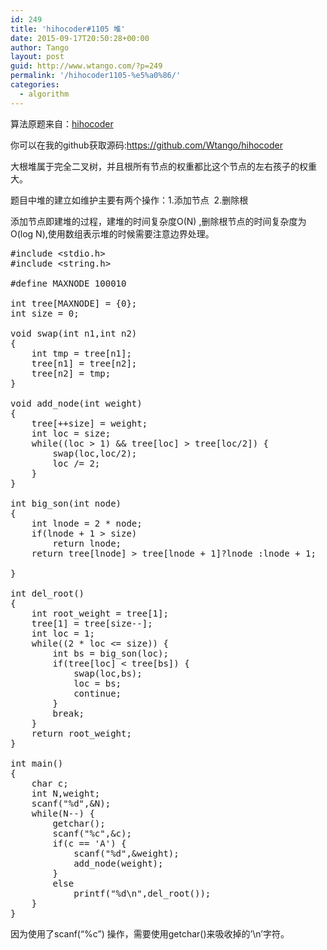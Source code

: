 ```yaml
---
id: 249
title: 'hihocoder#1105 堆'
date: 2015-09-17T20:50:28+00:00
author: Tango
layout: post
guid: http://www.wtango.com/?p=249
permalink: '/hihocoder1105-%e5%a0%86/'
categories:
  - algorithm
---
```

算法原题来自：<a href="http://hihocoder.com/problemset/problem/1105" target="_blank">hihocoder</a>

你可以在我的github获取源码:<a href="https://github.com/Wtango/hihocoder" data-slimstat-tracking="true" data-slimstat-callback="true" data-slimstat-type="0">https://github.com/Wtango/hihocoder</a>

大根堆属于完全二叉树，并且根所有节点的权重都比这个节点的左右孩子的权重大。

题目中堆的建立如维护主要有两个操作：1.添加节点  2.删除根

<!--more-->

添加节点即建堆的过程，建堆的时间复杂度O(N) ,删除根节点的时间复杂度为O(log N),使用数组表示堆的时候需要注意边界处理。

<pre class="brush: cpp; title: ; notranslate" title="">#include &lt;stdio.h&gt;
#include &lt;string.h&gt;

#define MAXNODE 100010

int tree[MAXNODE] = {0};
int size = 0;

void swap(int n1,int n2)
{
	int tmp = tree[n1];
	tree[n1] = tree[n2];
	tree[n2] = tmp;
}

void add_node(int weight)
{
	tree[++size] = weight;
	int loc = size;
	while((loc &gt; 1) && tree[loc] &gt; tree[loc/2]) {
		swap(loc,loc/2);
		loc /= 2;
	}
}

int big_son(int node)
{
	int lnode = 2 * node;
	if(lnode + 1 &gt; size)
		return lnode;
	return tree[lnode] &gt; tree[lnode + 1]?lnode :lnode + 1;
	
}

int del_root()
{
	int root_weight = tree[1];
	tree[1] = tree[size--];
	int loc = 1;
	while((2 * loc &lt;= size)) {
		int bs = big_son(loc);
		if(tree[loc] &lt; tree[bs]) {
			swap(loc,bs);
			loc = bs;
			continue;
		}
		break;
	}
	return root_weight;
}

int main()
{
	char c;
	int N,weight;
	scanf("%d",&N);
	while(N--) {
		getchar();
		scanf("%c",&c);
		if(c == 'A') {
			scanf("%d",&weight);
			add_node(weight);
		}
		else
			printf("%d\n",del_root());
	}
}
</pre>

因为使用了scanf(&#8220;%c&#8221;) 操作，需要使用getchar()来吸收掉的&#8217;\n&#8217;字符。